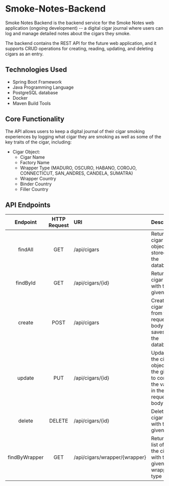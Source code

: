 # Smoke-Notes-Backend
Smoke Notes Backend is the backend service for the Smoke Notes web application (ongoing development) -- a digital cigar journal where users can log and manage detailed notes about the cigars they smoke.

The backend contains the REST API for the future web application, and it supports CRUD operations for creating, reading, updating, and deleting cigars as an entry.

## Technologies Used
* Spring Boot Framework
* Java Programming Language
* PostgreSQL database
* Docker
* Maven Build Tools

## Core Functionality
The API allows users to keep a digital journal of their cigar smoking experiences by logging what cigar they are smoking as well as some of the key traits of the cigar, including:

* Cigar Object:
  * Cigar Name
  * Factory Name
  * Wrapper Type (MADURO, OSCURO, HABANO, COROJO, CONNECTICUT, SAN_ANDRES, CANDELA, SUMATRA)
  * Wrapper Country
  * Binder Country
  * Filler Country

## API Endpoints
| Endpoint | HTTP Request |URI| Description                                      |
|:--------:|:------------:|:--|:-------------------------------------------------|
| findAll  | GET      | /api/cigars  | Returns all cigar objects stored in the database |
|findById|GET|/api/cigars/{id}|Returns the cigar object with the given ID|
|create|POST|/api/cigars|Creates a cigar object from the request body and saves it to the database|
|update|PUT|/api/cigars/{id}|Updates the cigar object with the given ID to contains the values in the request body|
|delete|DELETE|/api/cigars/{id}|Deletes the cigar object with the given ID|
|findByWrapper|GET|/api/cigars/wrapper/{wrapper}|Returns a list of all the cigars with the given wrapper type